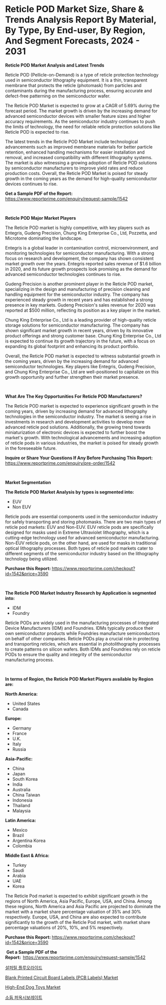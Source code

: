 <p><h1>Reticle POD Market Size, Share & Trends Analysis Report By Material, By Type, By End-user, By Region, And Segment Forecasts, 2024 - 2031</h1></p><p><strong>Reticle POD Market Analysis and Latest Trends</strong></p>
<p><p>Reticle POD (Pellicle-on-Demand) is a type of reticle protection technology used in semiconductor lithography equipment. It is a thin, transparent membrane that protects the reticle (photomask) from particles and contaminants during the manufacturing process, ensuring accurate and defect-free patterning on the semiconductor wafer.</p><p>The Reticle POD Market is expected to grow at a CAGR of 5.69% during the forecast period. The market growth is driven by the increasing demand for advanced semiconductor devices with smaller feature sizes and higher accuracy requirements. As the semiconductor industry continues to push the limits of technology, the need for reliable reticle protection solutions like Reticle POD is expected to rise.</p><p>The latest trends in the Reticle POD Market include technological advancements such as improved membrane materials for better particle retention, enhanced handling mechanisms for easier installation and removal, and increased compatibility with different lithography systems. The market is also witnessing a growing adoption of Reticle POD solutions by semiconductor manufacturers to improve yield rates and reduce production costs. Overall, the Reticle POD Market is poised for steady growth in the coming years as the demand for high-quality semiconductor devices continues to rise.</p></p>
<p><strong>Get a Sample PDF of the Report:&nbsp;</strong> <a href="https://www.reportprime.com/enquiry/request-sample/1542">https://www.reportprime.com/enquiry/request-sample/1542</a></p>
<p>&nbsp;</p>
<p><strong>Reticle POD Major Market Players</strong></p>
<p><p>The Reticle POD market is highly competitive, with key players such as Entegris, Gudeng Precision, Chung King Enterprise Co., Ltd, Pozzetta, and Microtome dominating the landscape. </p><p>Entegris is a global leader in contamination control, microenvironment, and monitoring technologies for semiconductor manufacturing. With a strong focus on research and development, the company has shown consistent market growth over the years. Entegris reported sales revenue of $1.6 billion in 2020, and its future growth prospects look promising as the demand for advanced semiconductor technologies continues to rise.</p><p>Gudeng Precision is another prominent player in the Reticle POD market, specializing in the design and manufacturing of precision cleaning and handling equipment for the semiconductor industry. The company has experienced steady growth in recent years and has established a strong presence in key markets. Gudeng Precision's sales revenue for 2020 was reported at $500 million, reflecting its position as a key player in the market.</p><p>Chung King Enterprise Co., Ltd is a leading provider of high-quality reticle storage solutions for semiconductor manufacturing. The company has shown significant market growth in recent years, driven by its innovative product offerings and strong customer base. Chung King Enterprise Co., Ltd is expected to continue its growth trajectory in the future, with a focus on expanding its global footprint and enhancing its product portfolio.</p><p>Overall, the Reticle POD market is expected to witness substantial growth in the coming years, driven by the increasing demand for advanced semiconductor technologies. Key players like Entegris, Gudeng Precision, and Chung King Enterprise Co., Ltd are well-positioned to capitalize on this growth opportunity and further strengthen their market presence.</p></p>
<p>&nbsp;</p>
<p><strong>What Are The Key Opportunities For Reticle POD Manufacturers?</strong></p>
<p><p>The Reticle POD market is expected to experience significant growth in the coming years, driven by increasing demand for advanced lithography technologies in the semiconductor industry. The market is seeing a rise in investments in research and development activities to develop more advanced reticle pod solutions. Additionally, the growing trend towards miniaturization of electronic devices is expected to further boost the market's growth. With technological advancements and increasing adoption of reticle pods in various industries, the market is poised for steady growth in the foreseeable future.</p></p>
<p><strong>Inquire or Share Your Questions If Any Before Purchasing This Report:</strong> <a href="https://www.reportprime.com/enquiry/pre-order/1542">https://www.reportprime.com/enquiry/pre-order/1542</a></p>
<p>&nbsp;</p>
<p><strong>Market Segmentation</strong></p>
<p><strong>The Reticle POD Market Analysis by types is segmented into:</strong></p>
<p><ul><li>EUV</li><li>Non EUV</li></ul></p>
<p><p>Reticle pods are essential components used in the semiconductor industry for safely transporting and storing photomasks. There are two main types of reticle pod markets: EUV and Non-EUV. EUV reticle pods are specifically designed for masks used in Extreme Ultraviolet lithography, which is a cutting-edge technology used for advanced semiconductor manufacturing. Non-EUV reticle pods, on the other hand, are used for masks in traditional optical lithography processes. Both types of reticle pod markets cater to different segments of the semiconductor industry based on the lithography technology being utilized.</p></p>
<p><strong>Purchase this Report:&nbsp;</strong><a href="https://www.reportprime.com/checkout?id=1542&price=3590">https://www.reportprime.com/checkout?id=1542&price=3590</a></p>
<p>&nbsp;</p>
<p><strong>The Reticle POD Market Industry Research by Application is segmented into:</strong></p>
<p><ul><li>IDM</li><li>Foundry</li></ul></p>
<p><p>Reticle PODs are widely used in the manufacturing processes of Integrated Device Manufacturers (IDM) and Foundries. IDMs typically produce their own semiconductor products while Foundries manufacture semiconductors on behalf of other companies. Reticle PODs play a crucial role in protecting and transporting reticles, which are essential in photolithography processes to create patterns on silicon wafers. Both IDMs and Foundries rely on reticle PODs to ensure the quality and integrity of the semiconductor manufacturing process.</p></p>
<p>&nbsp;</p>
<p><strong>In terms of Region, the Reticle POD Market Players available by Region are:</strong></p>
<p>
    <p> <strong> North America: </strong>
        <ul>
            <li>United States</li>
            <li>Canada</li>
        </ul>
        </p> 
    <p> <strong> Europe: </strong>
        <ul>
            <li>Germany</li>
            <li>France</li>
            <li>U.K.</li>
            <li>Italy</li>
            <li>Russia</li>
        </ul>
        </p> 
    <p> <strong> Asia-Pacific: </strong>
        <ul>
            <li>China</li>
            <li>Japan</li>
            <li>South Korea</li>
            <li>India</li>
            <li>Australia</li>
            <li>China Taiwan</li>
            <li>Indonesia</li>
            <li>Thailand</li>
            <li>Malaysia</li>
        </ul>
        </p> 
    <p> <strong> Latin America: </strong>
        <ul>
            <li>Mexico</li>
            <li>Brazil</li>
            <li>Argentina Korea</li>
            <li>Colombia</li>
        </ul>
        </p> 
    <p> <strong> Middle East & Africa: </strong>
        <ul>
            <li>Turkey</li>
            <li>Saudi</li>
            <li>Arabia</li>
            <li>UAE</li>
            <li>Korea</li>
        </ul>
    </p>
    </p>
<p><p>The Reticle Pod market is expected to exhibit significant growth in the regions of North America, Asia Pacific, Europe, USA, and China. Among these regions, North America and Asia Pacific are projected to dominate the market with a market share percentage valuation of 35% and 30% respectively. Europe, USA, and China are also expected to contribute significantly to the growth of the Reticle Pod market, with market share percentage valuations of 20%, 10%, and 5% respectively.</p></p>
<p><strong>Purchase this Report: </strong><a href="https://www.reportprime.com/checkout?id=1542&price=3590">https://www.reportprime.com/checkout?id=1542&price=3590</a></p>
<p>&nbsp;<strong>Get a Sample PDF of the Report:&nbsp;&nbsp;</strong><a href="https://www.reportprime.com/enquiry/request-sample/1542">https://www.reportprime.com/enquiry/request-sample/1542</a></p>
<p><strong></strong></p>
<p><p><a href="https://github.com/WilburKihn5676/Market-Research-Report-List-1/blob/main/14555988997.md">설퍼릴 플루오라이드</a></p><p><a href="https://github.com/lbird53714/Market-Research-Report-List-3/blob/main/blank-printed-circuit-board-labels-pcb-labels-market.md">Blank Printed Circuit Board Labels (PCB Labels) Market</a></p><p><a href="https://github.com/moyahfrancoestellec51j635wcx/Market-Research-Report-List-1/blob/main/high-end-dog-toys-market.md">High-End Dog Toys Market</a></p><p><a href="https://github.com/wallacBahrtyinger567686/Market-Research-Report-List-1/blob/main/17659738998.md">소듐 퍼옥시보레이트</a></p></p>